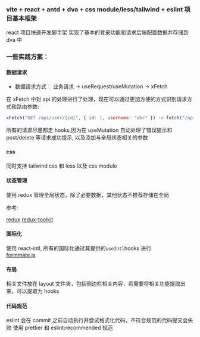 ### vite + react + antd + dva + css module/less/tailwind + eslint 项目基本框架

react 项目快速开发脚手架
实现了基本的登录功能和请求后端配置数据并存储到 dva 中

### 一些实践方案：

#### 数据请求

- 数据请求方式：
  业务请求 -> useRequest/useMutation -> xFetch

在 xFetch 中对 api 的处理进行了处理，现在可以通过更加方便的方式识别请求方式和路由参数:

```js
xFetch("GET /api/user/{id}", { id: 1, username: "abc" }) -> fetch("/api/user/1?username=abc")
```

所有的请求尽量都走 hooks,因为在 useMutation 自动处理了错误提示和 post/delete 等请求成功提示, 以及添加与全局状态相关的参数

#### css

同时支持 tailwind css 和 less 以及 css module

#### 状态管理

使用 redux 管理全局状态，除了必要数据，其他状态不推荐存储在全局

参考:

[redux](http://cn.redux.js.org/introduction/getting-started)
[redux-toolkit](https://redux-toolkit.js.org/introduction/getting-started)

#### 国际化

使用 react-intl, 所有的国际化通过其提供的`useIntl`hooks 进行  
[formmate.js](https://formatjs.io/docs/getting-started/installation)

#### 布局

相关文件放在 layout 文件夹，包括侧边栏相关内容，若需要将相关功能提取出来，可以提取为 hooks

#### 代码规范

eslint 会在 commit 之前自动执行并尝试格式化代码，不符合规范的代码提交会失败
使用 prettier 和 eslint:recommended 规范
